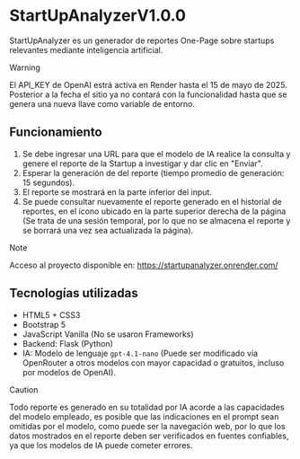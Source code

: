 # StartUpAnalyzerV1.0.0
StartUpAnalyzer es un generador de reportes One-Page sobre startups relevantes mediante inteligencia artificial. 

> [!WARNING]
> El API_KEY de OpenAI estrá activa en Render hasta el 15 de mayo de 2025. Posterior a la fecha el sitio ya no contará con la funcionalidad hasta que se genera una nueva llave como variable de entorno.

## Funcionamiento
1. Se debe ingresar una URL para que el modelo de IA realice la consulta y genere el reporte de la Startup a investigar y dar clic en "Enviar".
2. Esperar la generación de del reporte (tiempo promedio de generación: 15 segundos).
3. El reporte se mostrará en la parte inferior del input.
4. Se puede consultar nuevamente el reporte generado en el historial de reportes, en el ícono ubicado en la parte superior derecha de la página (Se trata de una sesión temporal, por lo que no se almacena el reporte y se borrará una vez sea actualizada la página).

> [!NOTE]
> Acceso al proyecto disponible en: https://startupanalyzer.onrender.com/

## Tecnologías utilizadas

- HTML5 + CSS3
- Bootstrap 5
- JavaScript Vanilla (No se usaron Frameworks)
- Backend: Flask (Python) 
- IA: Modelo de lenguaje `gpt-4.1-nano` (Puede ser modificado vía OpenRouter a otros modelos con mayor capacidad o gratuitos, incluso por modelos de OpenAI).

> [!CAUTION]
> Todo reporte es generado en su totalidad por IA acorde a las capacidades del modelo empleado, es posible que las indicaciones en el prompt sean omitidas por el modelo, como puede ser la navegación web, por lo que los datos mostrados en el reporte deben ser verificados en fuentes confiables, ya que los modelos de IA puede cometer errores. 

